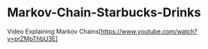# Markov-Chain-Starbucks-Drinks

Video Explaining Markov Chains[https://www.youtube.com/watch?v=prZMpThbU3E]
